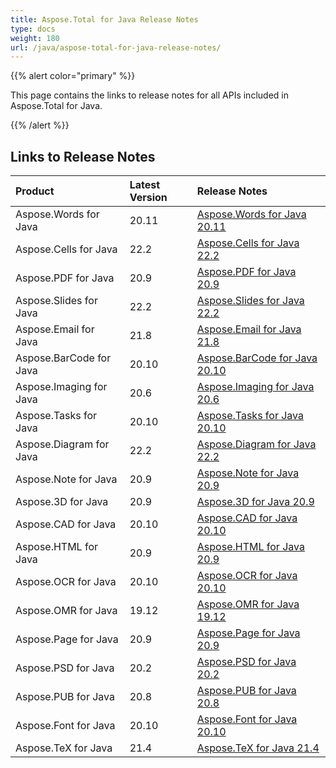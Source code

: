 ```yaml
---
title: Aspose.Total for Java Release Notes
type: docs
weight: 180
url: /java/aspose-total-for-java-release-notes/
---
```


{{% alert color="primary" %}}

This page contains the links to release notes for all APIs included in Aspose.Total for Java.

{{% /alert %}}

## **Links to Release Notes**

|**Product**|**Latest Version**|**Release Notes**|
| :- | :- | :- |
|Aspose.Words for Java|20.11|[Aspose.Words for Java 20.11](/words/java/aspose-words-for-java-20-11-release-notes/)|
|Aspose.Cells for Java|22.2|[Aspose.Cells for Java 22.2](/cells/java/aspose-cells-for-java-22-2-release-notes/)|
|Aspose.PDF for Java|20.9|[Aspose.PDF for Java 20.9](/pdf/java/aspose-pdf-for-java-20-9-release-notes/)|
|Aspose.Slides for Java|22.2|[Aspose.Slides for Java 22.2](/slides/java/aspose-slides-for-java-22-2-release-notes/)|
|Aspose.Email for Java|21.8|[Aspose.Email for Java 21.8](/email/java/aspose-email-for-java-21-8-release-notes/)|
|Aspose.BarCode for Java|20.10|[Aspose.BarCode for Java 20.10](/barcode/java/aspose-barcode-for-java-20-10-release-notes/)|
|Aspose.Imaging for Java|20.6|[Aspose.Imaging for Java 20.6](/imaging/java/aspose-imaging-for-java-20-6-release-notes/)|
|Aspose.Tasks for Java|20.10|[Aspose.Tasks for Java 20.10](/tasks/java/aspose-tasks-for-java-20-10-release-notes/)|
|Aspose.Diagram for Java|22.2|[Aspose.Diagram for Java 22.2](/diagram/java/aspose-diagram-for-java-22-2-release-notes/)|
|Aspose.Note for Java|20.9|[Aspose.Note for Java 20.9](/note/java/aspose-note-for-java-20-9-release-notes/)|
|Aspose.3D for Java|20.9|[Aspose.3D for Java 20.9](/3d/java/aspose-3d-for-java-20-9-release-notes/)|
|Aspose.CAD for Java|20.10|[Aspose.CAD for Java 20.10](/cad/java/aspose-cad-for-java-20-10-release-notes/)|
|Aspose.HTML for Java|20.9|[Aspose.HTML for Java 20.9](/html/java/aspose-html-for-java-20-9-release-notes/)|
|Aspose.OCR for Java|20.10|[Aspose.OCR for Java 20.10](/ocr/java/aspose-ocr-for-java-20-10-release-notes/)|
|Aspose.OMR for Java|19.12|[Aspose.OMR for Java 19.12](/omr/java/aspose-omr-for-java-19-12-release-notes/)|
|Aspose.Page for Java|20.9|[Aspose.Page for Java 20.9](/page/java/aspose-page-for-java-20-9-release-notes/)|
|Aspose.PSD for Java|20.2|[Aspose.PSD for Java 20.2](/psd/java/aspose-psd-for-java-20-2-release-notes/)|
|Aspose.PUB for Java|20.8|[Aspose.PUB for Java 20.8](/pub/java/aspose-pub-for-java-20-8-release-notes/)|
|Aspose.Font for Java|20.10|[Aspose.Font for Java 20.10](/font/java/aspose-font-for-java-20-10-release-notes/)|
|Aspose.TeX for Java|21.4|[Aspose.TeX for Java 21.4](/tex/java/aspose-tex-for-java-21-4-release-notes/)|
